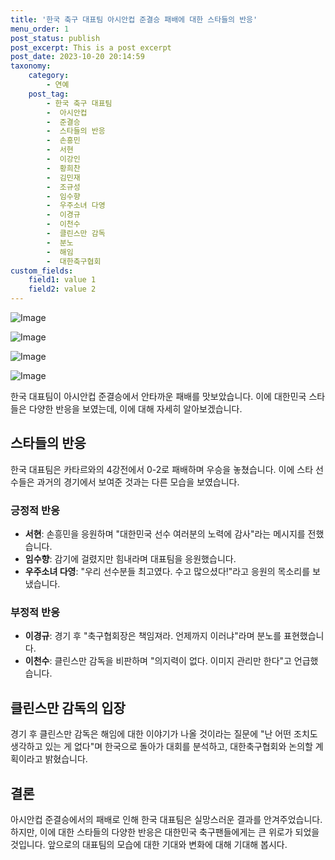 ```yaml
---
title: '한국 축구 대표팀 아시안컵 준결승 패배에 대한 스타들의 반응'
menu_order: 1
post_status: publish
post_excerpt: This is a post excerpt
post_date: 2023-10-20 20:14:59
taxonomy:
    category:
        - 연예
    post_tag:
        - 한국 축구 대표팀
        -  아시안컵
        -  준결승
        -  스타들의 반응
        -  손흥민
        -  서현
        -  이강인
        -  황희찬
        -  김민재
        -  조규성
        -  임수향
        -  우주소녀 다영
        -  이경규
        -  이천수
        -  클린스만 감독
        -  분노
        -  해임
        -  대한축구협회
custom_fields:
    field1: value 1
    field2: value 2
---
```


![Image](https://ssl.pstatic.net/mimgnews/image/477/2024/02/07/0000472648_001_20240207131102196.jpg?type=w540)

![Image](https://mimgnews.pstatic.net/image/477/2024/02/07/0000472648_002_20240207131102238.jpg?type=w540)

![Image](https://ssl.pstatic.net/mimgnews/image/477/2024/02/07/0000472648_003_20240207131102270.jpg?type=w540)

![Image](https://mimgnews.pstatic.net/image/477/2024/02/07/0000472648_004_20240207131102307.jpg?type=w540)


한국 대표팀이 아시안컵 준결승에서 안타까운 패배를 맛보았습니다. 이에 대한민국 스타들은 다양한 반응을 보였는데, 이에 대해 자세히 알아보겠습니다.

## 스타들의 반응

한국 대표팀은 카타르와의 4강전에서 0-2로 패배하며 우승을 놓쳤습니다. 이에 스타 선수들은 과거의 경기에서 보여준 것과는 다른 모습을 보였습니다. 

### 긍정적 반응

- **서현**: 손흥민을 응원하며 "대한민국 선수 여러분의 노력에 감사"라는 메시지를 전했습니다.
- **임수향**: 감기에 걸렸지만 힘내라며 대표팀을 응원했습니다.
- **우주소녀 다영**: "우리 선수분들 최고였다. 수고 많으셨다!"라고 응원의 목소리를 보냈습니다.

### 부정적 반응

- **이경규**: 경기 후 "축구협회장은 책임져라. 언제까지 이러냐"라며 분노를 표현했습니다.
- **이천수**: 클린스만 감독을 비판하며 "의지력이 없다. 이미지 관리만 한다"고 언급했습니다.

## 클린스만 감독의 입장

경기 후 클린스만 감독은 해임에 대한 이야기가 나올 것이라는 질문에 "난 어떤 조치도 생각하고 있는 게 없다"며 한국으로 돌아가 대회를 분석하고, 대한축구협회와 논의할 계획이라고 밝혔습니다.

## 결론

아시안컵 준결승에서의 패배로 인해 한국 대표팀은 실망스러운 결과를 안겨주었습니다. 하지만, 이에 대한 스타들의 다양한 반응은 대한민국 축구팬들에게는 큰 위로가 되었을 것입니다. 앞으로의 대표팀의 모습에 대한 기대와 변화에 대해 기대해 봅시다.
